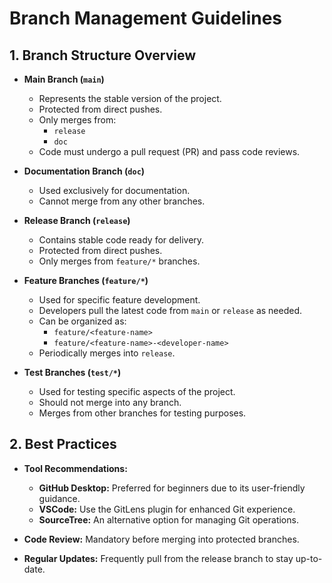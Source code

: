 # Branch Management Guidelines

## 1. Branch Structure Overview

- **Main Branch (`main`)**
  - Represents the stable version of the project.
  - Protected from direct pushes.
  - Only merges from:
    - `release`
    - `doc`
  - Code must undergo a pull request (PR) and pass code reviews.
- **Documentation Branch (`doc`)**
  - Used exclusively for documentation.
  - Cannot merge from any other branches.

- **Release Branch (`release`)**
  - Contains stable code ready for delivery.
  - Protected from direct pushes.
  - Only merges from `feature/*` branches.

- **Feature Branches (`feature/*`)**
  - Used for specific feature development.
  - Developers pull the latest code from `main` or `release` as needed.
  - Can be organized as:
    - `feature/<feature-name>`
    - `feature/<feature-name>-<developer-name>`
  - Periodically merges into `release`.

- **Test Branches (`test/*`)**
  - Used for testing specific aspects of the project.
  - Should not merge into any branch.
  - Merges from other branches for testing purposes.

## 2. Best Practices

- **Tool Recommendations:**
  - **GitHub Desktop:** Preferred for beginners due to its user-friendly guidance.
  - **VSCode:** Use the GitLens plugin for enhanced Git experience.
  - **SourceTree:** An alternative option for managing Git operations.
  
- **Code Review:** Mandatory before merging into protected branches.
- **Regular Updates:** Frequently pull from the release branch to stay up-to-date.


<!-- ```bash
- `main`
  - `doc`
  - `release`
    - `feature/<feature-name>`
    - `feature/<feature-name>`
      - `feature/<feature-name>-<developer-name>`
    - `feature/<feature-name>`
```

- 推荐使用github desktop处理git
  - 如果在vscode内使用,推荐gitlens插件
  - 可以使用sourcetree来处理
  - 选择其一即可，优先github desktop, 有给初学者最人性化的引导
  - 除了github desktop的其他工具通常功能更多，比如可视化查看分支的情况。但是bug也可能会更多
- main 分支长期保持稳定,只有每次业务完全开发完成,需要阶段性交付时才从release合并
  - main 只能从 doc 或者 release合并. doc不能涉及代码
- release 分支仅合并`feature/`
- 代码随时可以从主干流向分支, 自行拉取
- 代码定期从分支逐级合并到主干, 需要code review
- main和release 都不能直接写, 只能从分支合并, 如果有不属于现有任何分支的情况,需要先创建一个temp分支在本地, 处理好后分支上传到云端,然后发起pull request -->